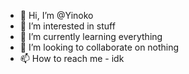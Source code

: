 - 👋 Hi, I’m @Yinoko
- 👀 I’m interested in stuff
- 🌱 I’m currently learning everything
- 💞️ I’m looking to collaborate on nothing
- 📫 How to reach me - idk

<!---
Yinoko/Yinoko is a ✨ special ✨ repository because its `README.md` (this file) appears on your GitHub profile.
You can click the Preview link to take a look at your changes.
--->
